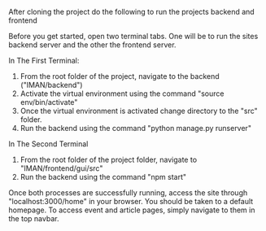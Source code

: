 After cloning the project do the following to run the projects backend and frontend

Before you get started, open two terminal tabs. One will be to run the sites backend server and the other the frontend server.

In The First Terminal:
1. From the root folder of the project, navigate to the backend ("IMAN/backend") 
2. Activate the virtual environment using the command "source env/bin/activate"
3. Once the virtual environment is activated change directory to the "src" folder.
4. Run the backend using the command "python manage.py runserver"

In The Second Terminal
1. From the root folder of the project folder, navigate to "IMAN/frontend/gui/src"
2. Run the backend using the command "npm start"

Once both processes are successfully running, access the site through "localhost:3000/home" in your browser.
You should be taken to a default homepage. To access event and article pages, simply navigate to them in the top navbar.
